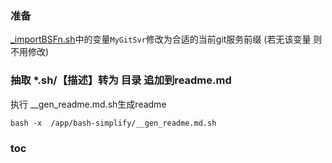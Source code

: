 ### 准备

[_importBSFn.sh](http://giteaz:3000/util/bash-simplify/src/tag/tag_release/_importBSFn.sh)中的变量`MyGitSvr`修改为合适的当前git服务前缀 (若无该变量 则不用修改)


###  抽取 *.sh/【描述】转为 目录 追加到readme.md

执行 __gen_readme.md.sh生成readme

```shell
bash -x  /app/bash-simplify/__gen_readme.md.sh 
```


### toc

